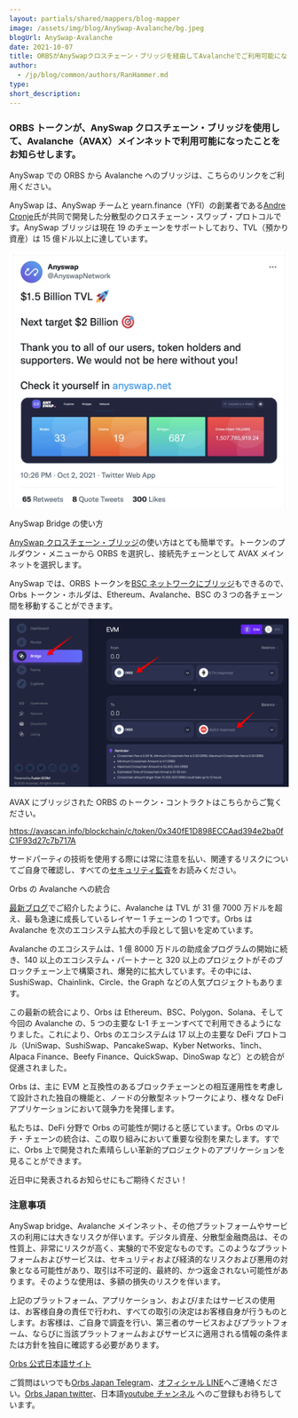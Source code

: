 ```yaml
---
layout: partials/shared/mappers/blog-mapper
image: /assets/img/blog/AnySwap-Avalanche/bg.jpeg
blogUrl: AnySwap-Avalanche
date: 2021-10-07
title: ORBSがAnySwapクロスチェーン・ブリッジを経由してAvalancheでご利用可能になりました！
author:
  - /jp/blog/common/authors/RanHammer.md
type:
short_description:
---
```


### ORBS トークンが、AnySwap クロスチェーン・ブリッジを使用して、Avalanche（AVAX）メインネットで利用可能になったことをお知らせします。

AnySwap での ORBS から Avalanche へのブリッジは、こちらのリンクをご利用ください。

AnySwap は、AnySwap チームと yearn.finance（YFI）の創業者である[Andre Cronje](https://twitter.com/AndreCronjeTech/status/1373209332167417858?s=20)氏が共同で開発した分散型のクロスチェーン・スワップ・プロトコルです。AnySwap ブリッジは現在 19 のチェーンをサポートしており、TVL（預かり資産）は 15 億ドル以上に達しています。

[![](/assets/img/blog/AnySwap-Avalanche/img1.png)](https://twitter.com/AnyswapNetwork/status/1444383279763894277)

AnySwap Bridge の使い方

[AnySwap クロスチェーン・ブリッジ](https://anyswap.exchange/#/bridge)の使い方はとても簡単です。トークンのプルダウン・メニューから ORBS を選択し、接続先チェーンとして AVAX メインネットを選択します。

AnySwap では、ORBS トークンを[BSC ネットワークにブリッジ](https://www.orbs.com/jp/orbs%E3%81%8Cbinance-smart-chain%E3%81%A7%E5%88%A9%E7%94%A8%E5%8F%AF%E8%83%BD%E3%81%A8%E3%81%AA%E3%82%8A%E3%81%BE%E3%81%97%E3%81%9F/)もできるので、Orbs トークン・ホルダは、Ethereum、Avalanche、BSC の３つの各チェーン間を移動することができます。

![](/assets/img/blog/AnySwap-Avalanche/img2.png)

AVAX にブリッジされた ORBS のトークン・コントラクトはこちらからご覧ください。

<https://avascan.info/blockchain/c/token/0x340fE1D898ECCAad394e2ba0fC1F93d27c7b717A>

サードパーティの技術を使用する際には常に注意を払い、関連するリスクについてご自身で確認し、すべての[セキュリティ監査](https://github.com/anyswap/Anyswap-Audit/blob/master/SlowMist/AnySwap%20CrossChain-Bridge%20Security%20Audit%20Report.pdf)をお読みください。

Orbs の Avalanche への統合

[最新ブログ](https://www.orbs.com/jp/Orbs-Coming-to-Avalanche/)でご紹介したように、Avalanche は TVL が 31 億 7000 万ドルを超え、最も急速に成長しているレイヤー 1 チェーンの 1 つです。Orbs は Avalanche を次のエコシステム拡大の手段として狙いを定めています。

Avalanche のエコシステムは、1 億 8000 万ドルの助成金プログラムの開始に続き、140 以上のエコシステム・パートナーと 320 以上のプロジェクトがそのブロックチェーン上で構築され、爆発的に拡大しています。その中には、SushiSwap、Chainlink、Circle、the Graph などの人気プロジェクトもあります。

この最新の統合により、Orbs は Ethereum、BSC、Polygon、Solana、そして今回の Avalanche の、5 つの主要な L-1 チェーンすべてで利用できるようになりました。これにより、Orbs のエコシステムは 17 以上の主要な DeFi プロトコル（UniSwap、SushiSwap、PancakeSwap、Kyber Networks、1inch、Alpaca Finance、Beefy Finance、QuickSwap、DinoSwap など）との統合が促進されました。

Orbs は、主に EVM と互換性のあるブロックチェーンとの相互運用性を考慮して設計された独自の機能と、ノードの分散型ネットワークにより、様々な DeFi アプリケーションにおいて競争力を発揮します。

私たちは、DeFi 分野で Orbs の可能性が開けると感じています。Orbs のマルチ・チェーンの統合は、この取り組みにおいて重要な役割を果たします。すでに、Orbs 上で開発された素晴らしい革新的プロジェクトのアプリケーションを見ることができます。

近日中に発表されるお知らせにもご期待ください！

### 注意事項

AnySwap bridge、Avalanche メインネット、その他プラットフォームやサービスの利用には大きなリスクが伴います。デジタル資産、分散型金融商品は、その性質上、非常にリスクが高く、実験的で不安定なものです。このようなプラットフォームおよびサービスは、セキュリティおよび経済的なリスクおよび悪用の対象となる可能性があり、取引は不可逆的、最終的、かつ返金されない可能性があります。そのような使用は、多額の損失のリスクを伴います。

上記のプラットフォーム、アプリケーション、および/またはサービスの使用は、お客様自身の責任で行われ、すべての取引の決定はお客様自身が行うものとします。お客様は、ご自身で調査を行い、第三者のサービスおよびプラットフォーム、ならびに当該プラットフォームおよびサービスに適用される情報の条件または方針を独自に確認する必要があります。

<div class='line-separator'></div>

[Orbs 公式日本語サイト](https://www.orbs.com/jp/)

ご質問はいつでも[Orbs Japan Telegram](https://t.me/joinchat/G0HZhBQssmZ05v6sp_G6jg)、[オフィシャル LINE](https://line.me/R/ti/p/%40vrf9558a)へご連絡ください。[Orbs Japan twitter](https://twitter.com/JapanOrbs)、日本語[youtube チャンネル](https://www.youtube.com/channel/UCZePjhX4e6CuAe8v63Li9lg) へのご登録もお待ちしています。
